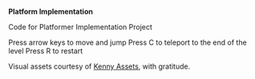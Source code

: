 **Platform Implementation**

Code for Platformer Implementation Project

Press arrow keys to move and jump
Press C to teleport to the end of the level
Press R to restart

Visual assets courtesy of [Kenny Assets](https://kenney.nl/assets), with gratitude.